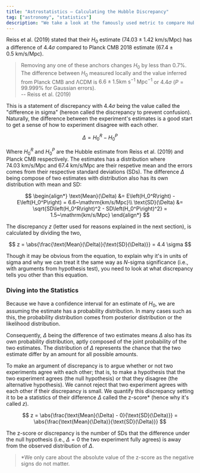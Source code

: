 ```yaml
---
title: "Astrostatistics — Calculating the Hubble Discrepancy"
tag: ["astronomy", "statistics"]
description: "We take a look at the famously used metric to compare Hubble constant predictions, the Hubble discrepancy."
---
```


Reiss et al. (2019) stated that their $H_0$ estimate ($74.03 \pm 1.42~\mathrm{km/s/Mpc}$) has a difference of $4.4\sigma$ compared to Planck CMB 2018 estimate ($67.4 \pm 0.5~\mathrm{km/s/Mpc}$).

> Removing any one of these anchors changes $H_0$ by less than 0.7%. The difference between $H_0$ measured locally and the value inferred from Planck CMB and ΛCDM is $6.6 \pm 1.5\mathrm{km~s^{-1}~Mpc^{-1}}$ or $4.4\sigma$ ($P = 99.999\%$ for Gaussian errors).<br>-- Reiss et al. (2019)

This is a statement of discrepancy with $4.4\sigma$ being the value called the "difference in sigma" (hereon called the discrepancy to prevent confusion). Naturally, the difference between the experiment's estimates is a good start to get a sense of how to experiment disagree with each other.

$$
\Delta = H_0^R - H_0^P
$$

Where $H_0^R$ and $H_0^P$ are the Hubble estimate from Reiss et al. (2019) and Planck CMB respectively. The estimates has a distribution where $74.03~\text{km/s/Mpc}$ and $67.4~\text{km/s/Mpc}$ are their respetive mean and the errors comes from their respective standard deviations (SDs). The difference $\Delta$ being compose of two estimates with distribution also has its own distribution with mean and SD:

$$
\begin{align*}
\text{Mean}(\Delta) &= E\left(H_0^R\right) - E\left(H_0^P\right) = 6.6~\mathrm{km/s/Mpc}\\
\text{SD}(\Delta) &= \sqrt{SD\left(H_0^R\right)^2 - SD\left(H_0^P\right)^2} = 1.5~\mathrm{km/s/Mpc}
\end{align*}
$$

The discrepancy $z$ (letter used for reasons explained in the next section), is calculated by dividing the two,

$$
z = \abs{\frac{\text{Mean}(\Delta)}{\text{SD}(\Delta)}} = 4.4 \sigma
$$

Though it may be obvious from the equation, to explain why it's in units of sigma and why we can treat it the same way as $N$-sigma significance (i.e., with arguments from hypothesis test), you need to look at what discrepancy tells you other than this equation.

### Diving into the Statistics
Because we have a confidence interval for an estimate of $H_0$, we are assuming the estimate has a probability distribution. In many cases such as this, the probability distribution comes from posterior distribution or the likelihood distribution.

Consequently, $\Delta$ being the difference of two estimates means $\Delta$ also has its own probability distribution, aptly composed of the joint probability of the two estimates. The distribution of $\Delta$ represents the chance that the two estimate differ by an amount for all possible amounts.

To make an argument of discrepancy is to argue whether or not two experiments agree with each other; that is, to make a hypothesis that the two experiment agrees (the null hypothesis) or that they disagree (the alternative hypothesis). We cannot reject that two experiment agrees with each other if their discrepancy is small. We quantify this discrepancy setting it to be a statistics of their difference $\Delta$ called the z-score* (hence why it's called $z$).

$$
z = \abs{\frac{\text{Mean}(\Delta) - 0}{\text{SD}(\Delta)}} = \abs{\frac{\text{Mean}(\Delta)}{\text{SD}(\Delta)}}
$$

The z-score or discrepancy is the number of SDs that the difference under the null hypothesis (i.e., $\Delta = 0$ the two experiment fully agrees) is away from the observed distribution of $\Delta$.

> *We only care about the absolute value of the z-score as the negative signs do not matter.

<!-- ### Misconception: Discrepancy is Relative
A common misconception that authors contributed to is not directly stating the reference hypothesis.

For the Hubble tension, while Reiss et al. (2019) claims Planck CMB 2018 is $4.4\sigma$ away, Planck CMB 2018 can claim Reiss et al. (2019) to be,

 $$
 \begin{align*}
 \frac{74.03 - 67.4}{1.42} = 4.48 \approx 4.4 \\
 \frac{74.03 - 67.4}{0.5} = 15.1 \approx 15
 \end{align*}
 $$ -->